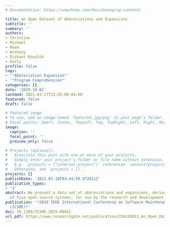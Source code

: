 ```yaml
---
# Documentation: https://wowchemy.com/docs/managing-content/

title: An Open Dataset of Abbreviations and Expansions
subtitle: ''
summary: ''
authors:
- Christian
- Michael
- Reem
- Anthony
- Dishant Kaushik
- Emily
profile: false
tags:
- '"Abbreviation Expansion"'
- '"Program Comprehension"'
categories: []
date: '2019-10-01'
lastmod: 2021-03-17T23:45:00-04:00
featured: false
draft: false

# Featured image
# To use, add an image named `featured.jpg/png` to your page's folder.
# Focal points: Smart, Center, TopLeft, Top, TopRight, Left, Right, BottomLeft, Bottom, BottomRight.
image:
  caption: ''
  focal_point: ''
  preview_only: false

# Projects (optional).
#   Associate this post with one or more of your projects.
#   Simply enter your project's folder or file name without extension.
#   E.g. `projects = ["internal-project"]` references `content/project/deep-learning/index.md`.
#   Otherwise, set `projects = []`.
projects: []
publishDate: '2021-03-18T03:44:59.972611Z'
publication_types:
- '1'
abstract: We present a data set of abbreviations and expansions, derived from a set
  of five open source systems, for use by the research and development communities.
publication: '*2019 IEEE International Conference on Software Maintenance and Evolution
  (ICSME)*'
doi: 10.1109/ICSME.2019.00041
url_pdf: https://www.researchgate.net/publication/336120013_An_Open_Dataset_of_Abbreviations_and_Expansions
---
```

